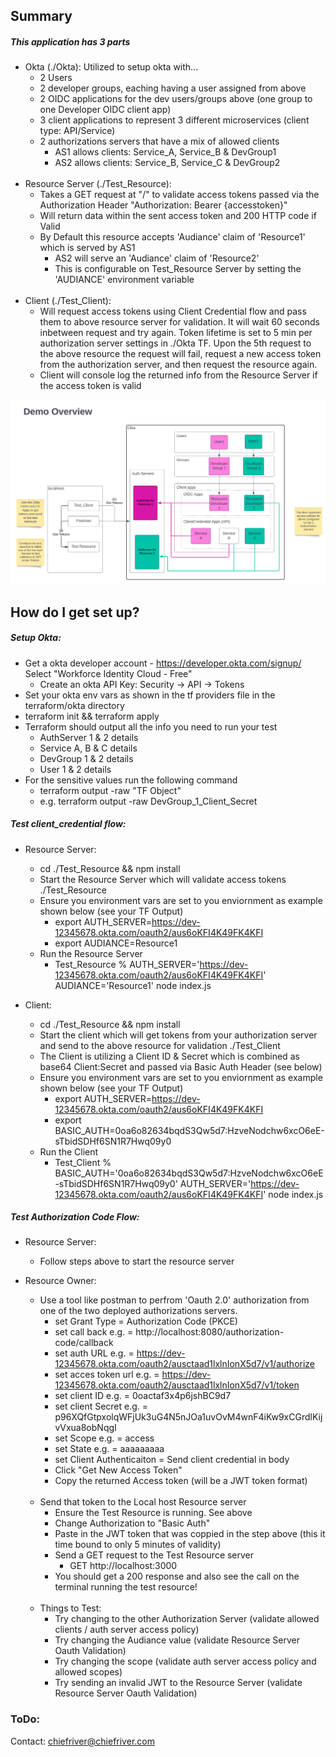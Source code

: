 <h2> Summary </h2>

<h5> This application has 3 parts </h5>


* Okta (./Okta): Utilized to setup okta with... 
    * 2 Users
    * 2 developer groups, eaching having a user assigned from above
    * 2 OIDC applications for the dev users/groups above (one group to one Developer OIDC client app)
    * 3 client applications to represent 3 different microservices (client type: API/Service)
    * 2 authorizations servers that have a mix of allowed clients 
        * AS1 allows clients: Service_A, Service_B & DevGroup1
        * AS2 allows clients: Service_B, Service_C & DevGroup2   
   <br>
* Resource Server (./Test_Resource):
    * Takes a GET request at "/" to validate access tokens passed via the Authorization Header "Authorization: Bearer {accesstoken}"
    * Will return data within the sent access token and 200 HTTP code if Valid
    * By Default this resource accepts 'Audiance' claim of 'Resource1' which is served by AS1
        * AS2 will serve an 'Audiance' claim of 'Resource2'
        * This is configurable on Test_Resource Server by setting the 'AUDIANCE' environment variable 
   <br>
* Client (./Test_Client):
    * Will request access tokens using Client Credential flow and pass them to above resource server for validation. It will wait 60 seconds inbetween request and try again. Token lifetime is set to 5 min per authorization server settings in ./Okta TF. Upon the 5th request to the above resource the request will fail, request a new access token from the authorization server, and then request the resource again.
    * Client will console log the returned info from the Resource Server if the access token is valid

![Alt Text](./OktaOauthOverview.png)

<h2> How do I get set up?</h2>

<h5> Setup Okta: </h5>

* Get a okta developer account - https://developer.okta.com/signup/ Select "Workforce Identity Cloud - Free"
   * Create an okta API Key:  Security -> API -> Tokens
* Set your okta env vars as shown in the tf providers file in the terraform/okta directory
* terraform init && terraform apply
* Terraform should output all the info you need to run your test
    * AuthServer  1 & 2 details
    * Service A, B & C details 
    * DevGroup 1 & 2 details
    * User 1 & 2 details
* For the sensitive values run the following command
    * terraform output -raw "TF Object" 
    * e.g. terraform output -raw DevGroup_1_Client_Secret
 
<h5> Test client_credential flow:</h5>

* Resource Server:
   * cd ./Test_Resource && npm install
   * Start the Resource Server which will validate access tokens ./Test_Resource
   * Ensure you environment vars are set to you enviornment as example shown below (see your TF Output)
        * export AUTH_SERVER=https://dev-12345678.okta.com/oauth2/aus6oKFI4K49FK4KFI 
        * export AUDIANCE=Resource1
    * Run the Resource Server
        * Test_Resource % AUTH_SERVER='https://dev-12345678.okta.com/oauth2/aus6oKFI4K49FK4KFI' AUDIANCE='Resource1' node index.js
   
* Client:
    * cd ./Test_Resource && npm install
    * Start the client which will get tokens from your authorization server and send to the above resource for validation ./Test_Client
    * The Client is utilizing a Client ID & Secret which is combined as base64 Client:Secret and passed via Basic Auth Header (see below)
    * Ensure you environment vars are set to you enviornment as example shown below (see your TF Output)
        * export AUTH_SERVER=https://dev-12345678.okta.com/oauth2/aus6oKFI4K49FK4KFI
        * export BASIC_AUTH=0oa6o82634bqdS3Qw5d7:HzveNodchw6xcO6eE-sTbidSDHf6SN1R7Hwq09y0
    * Run the Client
        * Test_Client % BASIC_AUTH='0oa6o82634bqdS3Qw5d7:HzveNodchw6xcO6eE-sTbidSDHf6SN1R7Hwq09y0' AUTH_SERVER='https://dev-12345678.okta.com/oauth2/aus6oKFI4K49FK4KFI' node index.js

<h5> Test Authorization Code Flow: </h5>

* Resource Server:
   * Follow steps above to start the resource server

* Resource Owner: 
   * Use a tool like postman to  perfrom 'Oauth 2.0' authorization from one of the two deployed authorizations servers.
        * set Grant Type            =  Authorization Code (PKCE)
        * set call back e.g.        =  http://localhost:8080/authorization-code/callback
        * set auth URL e.g.         =  https://dev-12345678.okta.com/oauth2/ausctaad1lxlnIonX5d7/v1/authorize
        * set acces token url e.g.  =  https://dev-12345678.okta.com/oauth2/ausctaad1lxlnIonX5d7/v1/token
        * set client ID e.g.        =  0oactaf3x4p6jshBC9d7
        * set client Secret e.g.    =  p96XQfGtpxolqWFjUk3uG4N5nJOa1uvOvM4wnF4iKw9xCGrdlKijvVxua8obNqgI
        * set Scope e.g.            =  access
        * set State e.g.            =  aaaaaaaaa
        * set Client Authenticaiton =  Send client credential in body
        * Click "Get New Access Token" 
        * Copy the returned Access token (will be a JWT token format)
     <br>
    * Send that token to the Local host Resource server
        * Ensure the Test Resource is running. See above
        * Change Authorization to "Basic Auth"
        * Paste in the JWT token that was coppied in the step above (this it time bound to only 5 minutes of validity)
        * Send a GET request to the Test Resource server
            * GET http://localhost:3000
        * You should get a 200 response and also see the call on the terminal running the test resource!
     <br>
     
    * Things to Test:
        * Try changing to the other Authorization Server (validate allowed clients / auth server access policy)
        * Try changing the Audiance value (validate Resource Server Oauth Validation)
        * Try changing the scope (validate auth server access policy and allowed scopes)
        * Try sending an invalid JWT to the Resource Server (validate Resource Server Oauth Validation)
            
            
<h3> ToDo: </h3>

Contact: chiefriver@chiefriver.com
